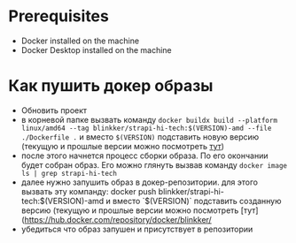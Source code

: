 # Prerequisites

- Docker installed on the machine
- Docker Desktop installed on the machine

# Как пушить докер образы

- Обновить проект
- в корневой папке вызвать команду `docker buildx build --platform linux/amd64 --tag blinkker/strapi-hi-tech:$(VERSION)-amd --file ./Dockerfile .` и вместо `$(VERSION)` подставить новую версию (текущую и прошлые версии можно посмотреть [тут](https://hub.docker.com/repository/docker/blinkker/hi-tech/general))
- после этого начнется процесс сборки образа. По его окончании будет собран образ. Его можно глянуть вызвав команду `docker image ls | grep strapi-hi-tech`
- далее нужно запушить образ в докер-репозитории. для этого вызвать эту компанду: docker push blinkker/strapi-hi-tech:$(VERSION)-amd и вместо `$(VERSION)` подставить созданную версию (текущую и прошлые версии можно посмотреть [тут](https://hub.docker.com/repository/docker/blinkker/
- убедиться что образ запушен и присутствует в репозитории
